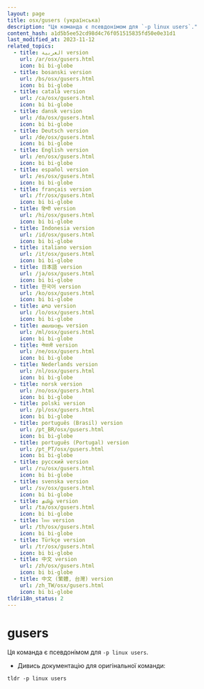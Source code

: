 ```yaml
---
layout: page
title: osx/gusers (українська)
description: "Ця команда є псевдонімом для `-p linux users`."
content_hash: a1d5b5ee52cd98d4c76f051515835fd50e0e31d1
last_modified_at: 2023-11-12
related_topics:
  - title: العربية version
    url: /ar/osx/gusers.html
    icon: bi bi-globe
  - title: bosanski version
    url: /bs/osx/gusers.html
    icon: bi bi-globe
  - title: català version
    url: /ca/osx/gusers.html
    icon: bi bi-globe
  - title: dansk version
    url: /da/osx/gusers.html
    icon: bi bi-globe
  - title: Deutsch version
    url: /de/osx/gusers.html
    icon: bi bi-globe
  - title: English version
    url: /en/osx/gusers.html
    icon: bi bi-globe
  - title: español version
    url: /es/osx/gusers.html
    icon: bi bi-globe
  - title: français version
    url: /fr/osx/gusers.html
    icon: bi bi-globe
  - title: हिन्दी version
    url: /hi/osx/gusers.html
    icon: bi bi-globe
  - title: Indonesia version
    url: /id/osx/gusers.html
    icon: bi bi-globe
  - title: italiano version
    url: /it/osx/gusers.html
    icon: bi bi-globe
  - title: 日本語 version
    url: /ja/osx/gusers.html
    icon: bi bi-globe
  - title: 한국어 version
    url: /ko/osx/gusers.html
    icon: bi bi-globe
  - title: ລາວ version
    url: /lo/osx/gusers.html
    icon: bi bi-globe
  - title: മലയാളം version
    url: /ml/osx/gusers.html
    icon: bi bi-globe
  - title: नेपाली version
    url: /ne/osx/gusers.html
    icon: bi bi-globe
  - title: Nederlands version
    url: /nl/osx/gusers.html
    icon: bi bi-globe
  - title: norsk version
    url: /no/osx/gusers.html
    icon: bi bi-globe
  - title: polski version
    url: /pl/osx/gusers.html
    icon: bi bi-globe
  - title: português (Brasil) version
    url: /pt_BR/osx/gusers.html
    icon: bi bi-globe
  - title: português (Portugal) version
    url: /pt_PT/osx/gusers.html
    icon: bi bi-globe
  - title: русский version
    url: /ru/osx/gusers.html
    icon: bi bi-globe
  - title: svenska version
    url: /sv/osx/gusers.html
    icon: bi bi-globe
  - title: தமிழ் version
    url: /ta/osx/gusers.html
    icon: bi bi-globe
  - title: ไทย version
    url: /th/osx/gusers.html
    icon: bi bi-globe
  - title: Türkçe version
    url: /tr/osx/gusers.html
    icon: bi bi-globe
  - title: 中文 version
    url: /zh/osx/gusers.html
    icon: bi bi-globe
  - title: 中文 (繁體, 台灣) version
    url: /zh_TW/osx/gusers.html
    icon: bi bi-globe
tldri18n_status: 2
---
```

# gusers

Ця команда є псевдонімом для `-p linux users`.

- Дивись документацію для оригінальної команди:

`tldr -p linux users`
